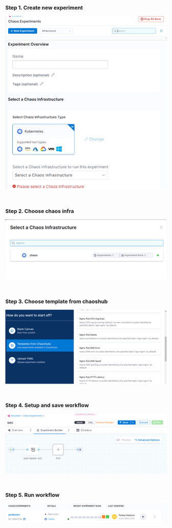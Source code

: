 ### Step 1. Create new experiment
![Alt text](image.png)
![Alt text](image-1.png)

<br/>

### Step 2. Choose chaos infra
![Alt text](image-2.png)

<br/>

### Step 3. Choose template from chaoshub
![Alt text](image-4.png)

<br/>

### Step 4. Setup and save workflow
![Alt text](image-5.png)

<br/>

### Step 5. Run workflow 
![Alt text](image-6.png)    
